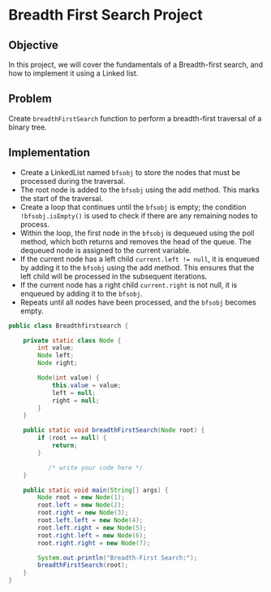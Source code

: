 # Breadth First Search Project



## Objective

In this project, we will cover the fundamentals of a Breadth-first search, and how to implement it using a Linked list.


## Problem


Create `breadthFirstSearch` function to perform a breadth-first traversal of a binary tree.

## Implementation

* Create a LinkedList named `bfsobj` to store the nodes that must be processed during the traversal.
* The root node is added to the `bfsobj` using the add method. This marks the start of the traversal.
* Create a loop that continues until the `bfsobj` is empty; the condition `!bfsobj.isEmpty()` is used to check if there are any remaining nodes to process.
* Within the loop, the first node in the `bfsobj` is dequeued using the poll method, which both returns and removes the head of the queue. The dequeued node is assigned to the current variable.
* If the current node has a left child `current.left != null`, it is enqueued by adding it to the `bfsobj` using the add method. This ensures that the left child will be processed in the subsequent iterations.
* If the current node has a right child `current.right` is not null, it is enqueued by adding it to the `bfsobj`.
* Repeats until all nodes have been processed, and the `bfsobj` becomes empty.
  
```java
public class Breadthfirstsearch {

    private static class Node {
        int value;
        Node left;
        Node right;

        Node(int value) {
            this.value = value;
            left = null;
            right = null;
        }
    }

    public static void breadthFirstSearch(Node root) {
        if (root == null) {
            return;
        }

           /* write your code here */
    }

    public static void main(String[] args) {
        Node root = new Node(1);
        root.left = new Node(2);
        root.right = new Node(3);
        root.left.left = new Node(4);
        root.left.right = new Node(5);
        root.right.left = new Node(6);
        root.right.right = new Node(7);

        System.out.println("Breadth-First Search:");
        breadthFirstSearch(root);
    }
}

```
